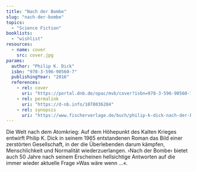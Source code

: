 ```yaml
---
title: "Nach der Bombe"
slug: "nach-der-bombe"
topics:
  - "Science Fiction"
booklists:
  - "wishlist"
resources:
  - name: cover
    src: cover.jpg
params:
  author: "Philip K. Dick"
  isbn: "978-3-596-90560-7"
  publishingYear: "2016"
  references:
    - rel: cover
      uri: "https://portal.dnb.de/opac/mvb/cover?isbn=978-3-596-90560-7"
    - rel: permalink
      uri: "https://d-nb.info/1078036284"
    - rel: synopsis
      uri: "https://www.fischerverlage.de/buch/philip-k-dick-nach-der-bombe-9783596905607"
---
```

Die Welt nach dem Atomkrieg: Auf dem Höhepunkt des Kalten Krieges entwirft 
Philip K. Dick in seinem 1965 entstandenen Roman das Bild einer zerstörten 
Gesellschaft, in der die Überlebenden darum kämpfen, Menschlichkeit und 
Normalität wiederzuerlangen. ›Nach der Bombe‹ bietet auch 50 Jahre nach seinem 
Erscheinen hellsichtige Antworten auf die immer wieder aktuelle Frage »Was 
wäre wenn …«.